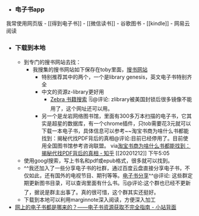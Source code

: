 - ### 电子书app
我常使用网页版
    - [[得到电子书]]
    - [[微信读书]]
    - 谷歌图书
    - [[kindle]]
    - 网易云阅读
- ### 下载到本地
    - 到专门的搜书网站去找：
        - 我搜集的搜书网站如下保存在toby里面，[搜书网站](https://www.gettoby.com/p/ps0szb817ywy)
            - 特别推荐其中的两个，一个是library genesis，英文电子书特别齐全
            - 中文的资源z-library更好用
                - [Zebra 书籍搜索](https://zebra.9farm.com/) 🗒@评论: zlibrary被美国封锁后很多镜像不能用了，这个网址还可以用。
            - 另一个是龙岩网络图书馆，里面有300多万本扫描的电子书，它其实是超星的数据库，有一个chrome插件，只tob需要花3元就可以下载一本电子书，具体信息可以参考~~淘宝书商为啥什么书都能找到：揭秘代找PDF背后的真相@评论:目前已经停用了。目前使用全国图书馆参考咨询联盟。
via[淘宝书商为啥什么书都能找到：揭秘代找PDF背后的真相 - 知乎](https://zhuanlan.zhihu.com/p/318480025)
[[20201212]] 下午5:05
    - 使用googl搜索，写上书名和pdf或epub格式，很多就可以找到。
    - ^^我还加入了一些分享电子书的社群，通过百度云盘直接分享电子书，不仅如此，还有国外的电视节目、期刊等等。[电子书分享](https://pan.baidu.com/mbox/homepage#share/type=session)^^@评论: 这些群定期更新图书目录，可以查询里面有什么书。🗒@评论:这个群也已经不更新了，据说是群主出事了。真的很可惜，这个群其实还挺好。
    - 下载到本地可以利用marginnote深入阅读，方便深入加工
- [网上的电子书都是哪来的？——电子书资源获取不完全指南 - 小站背面](https://www.notion.so/xinyiheng/6f448e7afbf54e799ee0006e786e5dd3)
